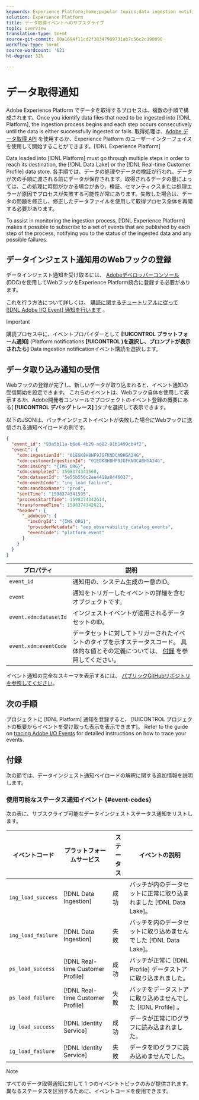 ```yaml
---
keywords: Experience Platform;home;popular topics;data ingestion notifications;notifications;subscribe events;data ingestion status events;status events;subscribe;status notifications;
solution: Experience Platform
title: データ取得イベントへのサブスクライブ
topic: overview
translation-type: tm+mt
source-git-commit: 80a1694f11cd2f38347989731ab7c56c2c198090
workflow-type: tm+mt
source-wordcount: '621'
ht-degree: 32%

---
```



# データ取得通知

Adobe Experience Platform でデータを取得するプロセスは、複数の手順で構成されます。Once you identify data files that need to be ingested into [!DNL Platform], the ingestion process begins and each step occurs consecutively until the data is either successfully ingested or fails. 取得処理は、[Adobe データ取得 API](https://www.adobe.io/apis/experienceplatform/home/api-reference.html#!acpdr/swagger-specs/ingest-api.yaml) を使用するか、Experience Platform のユーザーインターフェイスを使用して開始することができます。[!DNL Experience Platform]

Data loaded into [!DNL Platform] must go through multiple steps in order to reach its destination, the [!DNL Data Lake] or the [!DNL Real-time Customer Profile] data store. 各手順では、データの処理やデータの検証が行われ、データが次の手順に渡される前にデータが保存されます。取得されるデータの量によっては、この処理に時間がかかる場合があり、検証、セマンティクスまたは処理エラーが原因でプロセスが失敗する可能性が常にあります。失敗した場合は、データの問題を修正し、修正したデータファイルを使用して取得プロセス全体を再開する必要があります。

To assist in monitoring the ingestion process, [!DNL Experience Platform] makes it possible to subscribe to a set of events that are published by each step of the process, notifying you to the status of the ingested data and any possible failures.

## データインジェスト通知用のWebフックの登録

データインジェスト通知を受け取るには、 [Adobeデベロッパーコンソール](https://www.adobe.com/go/devs_console_ui) (DDC)を使用してWebフックをExperience Platform統合に登録する必要があります。

これを行う方法について詳しくは、 [購読に関するチュートリアルに従って [!DNL Adobe I/O Event] 通知を行います](../../observability/notifications/subscribe.md) 。

>[!IMPORTANT]
>
>購読プロセス中に、イベントプロバイダーとして **[!UICONTROL プラットフォーム通知]** (Platform notifications **[!UICONTROL )を選択し、プロンプトが表示されたら]** Data ingestion notificationイベント購読を選択します。

## データ取り込み通知の受信

Webフックの登録が完了し、新しいデータが取り込まれると、イベント通知の受信開始を設定できます。 これらのイベントは、Webフック自体を使用して表示するか、Adobe開発者コンソールでプロジェクトのイベント登録の概要にある[ **[!UICONTROL デバッグトレース]** ]タブを選択して表示できます。

以下のJSONは、バッチインジェストイベントが失敗した場合にWebフックに送信される通知ペイロードの例です。

```json
{
  "event_id": "93a5b11a-b0e6-4b29-ad82-81b1499cb4f2",
  "event": {
    "xdm:ingestionId": "01EGK8H8HF9JGFKNDCABHGA24G",
    "xdm:customerIngestionId": "01EGK8H8HF9JGFKNDCABHGA24G",
    "xdm:imsOrg": "{IMS_ORG}",
    "xdm:completed": 1598374341560,
    "xdm:datasetId": "5e55b556c2ae4418a8446037",
    "xdm:eventCode": "ing_load_failure",
    "xdm:sandboxName": "prod",
    "sentTime": "1598374341595",
    "processStartTime": 1598374342614,
    "transformedTime": 1598374342621,
    "header": {
      "_adobeio": {
        "imsOrgId": "{IMS_ORG}",
        "providerMetadata": "aep_observability_catalog_events",
        "eventCode": "platform_event"
      }
    }
  }
}
```

| プロパティ | 説明 |
| --- | --- |
| `event_id` | 通知用の、システム生成の一意のID。 |
| `event` | 通知をトリガーしたイベントの詳細を含むオブジェクトです。 |
| `event.xdm:datasetId` | インジェストイベントが適用されるデータセットのID。 |
| `event.xdm:eventCode` | データセットに対してトリガーされたイベントのタイプを示すステータスコード。 具体的な値とその定義については、 [付録](#event-codes) を参照してください。 |

イベント通知の完全なスキーマを表示するには、 [パブリックGitHubリポジトリを参照してください](https://github.com/adobe/xdm/blob/master/schemas/notifications/ingestion.schema.json)。

## 次の手順

プロジェクトに [!DNL Platform] 通知を登録すると、 [!UICONTROL プロジェクトの概要からイベントを受け取った表示を表示できます]。 Refer to the guide on [tracing Adobe I/O Events](https://www.adobe.io/apis/experienceplatform/events/docs.html#!adobedocs/adobeio-events/master/support/tracing.md) for detailed instructions on how to trace your events.

## 付録

次の節では、データインジェスト通知ペイロードの解釈に関する追加情報を説明します。

### 使用可能なステータス通知イベント {#event-codes}

次の表に、サブスクライブ可能なデータインジェストステータス通知をリストします。

| イベントコード | プラットフォームサービス | ステータス | イベントの説明 |
| --- | ---------------- | ------ | ----------------- |
| `ing_load_success` | [!DNL Data Ingestion] | 成功 | バッチが内のデータセットに正常に取り込まれました [!DNL Data Lake]。 |
| `ing_load_failure` | [!DNL Data Ingestion] | 失敗 | バッチを内のデータセットに取り込めませんでした [!DNL Data Lake]。 |
| `ps_load_success` | [!DNL Real-time Customer Profile] | 成功 | バッチが正常に [!DNL Profile] データストアに取り込まれました。 |
| `ps_load_failure` | [!DNL Real-time Customer Profile] | 失敗 | バッチをデータストアに取り込めませんでした [!DNL Profile] 。 |
| `ig_load_success` | [!DNL Identity Service] | 成功 | データが正常にIDグラフに読み込まれました。 |
| `ig_load_failure` | [!DNL Identity Service] | 失敗 | データをIDグラフに読み込めませんでした。 |

>[!NOTE]
>
> すべてのデータ取得通知に対して 1 つのイベントトピックのみが提供されます。異なるステータスを区別するために、イベントコードを使用できます。